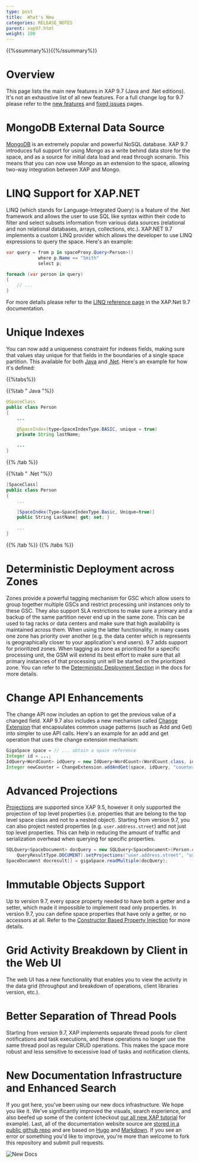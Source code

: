 ```yaml
---
type: post
title:  What's New
categories: RELEASE_NOTES
parent: xap97.html
weight: 100
---
```


{{%ssummary%}}{{%/ssummary%}}

# Overview

This page lists the main new features in XAP 9.7 (Java and .Net editions). It's not an exhaustive list of all new features. For a full change log for 9.7 please refer to the [new features](97new-features.html) and [fixed issues](97new-features.html) pages. 

# MongoDB External Data Source

[MongoDB](http://www.mongodb.org) is an extremely popular and powerful NoSQL database. XAP 9.7 introduces full support for using Mongo as a write behind data store for the space, and as a source for initial data load and read through scenario. This means that you can now use Mongo as an extension to the space, allowing two-way integration between XAP and Mongo.

# LINQ Support for XAP.NET 

LINQ (which stands for Language-Integrated Query) is a feature of the .Net framework and allows the user to use SQL like syntax within their code to filter and select subsets information from various data sources (relational and non relational databases, arrays, collections, etc.). XAP.NET 9.7 implements a custom LINQ provider which allows the developer to use LINQ expressions to query the space. Here's an example:


```csharp
var query = from p in spaceProxy.Query<Person>() 
            where p.Name == "Smith" 
            select p; 

foreach (var person in query) 
{ 
    // ... 
} 
```

For more details please refer to the [LINQ reference page](/xap/9.7/dev-dotnet/query-linq.html) in the XAP.Net 9.7 documentation.

# Unique Indexes 

You can now add a uniqueness constraint for indexes fields, making sure that values stay unique for that fields in the boundaries of a single space partition. This available for both [Java](/xap/9.7/dev-java/indexing.html#unique-index) and [.Net](/xap/9.7/dev-dotnet/indexing-unique.html). Here's an example for how it's defined:

{{%tabs%}}

{{%tab "  Java "%}}

```java
@SpaceClass
public class Person
{
    ...

    @SpaceIndex(type=SpaceIndexType.BASIC, unique = true)
    private String lastName;

    ...
}
```
{{% /tab %}}

{{%tab "  .Net "%}}

```csharp
[SpaceClass]
public class Person
{
    ...

    [SpaceIndex(Type=SpaceIndexType.Basic, Unique=true)]
    public String LastName{ get; set; }

    ...
}

```
{{% /tab %}}
{{% /tabs %}}

# Deterministic Deployment across Zones 

Zones provide a powerful tagging mechanism for GSC which allow users to group together multiple GSCs and restrict processing unit instances only to these GSC. They also support SLA restrictions to make sure a primary and a backup of the same partition never end up in the same zone. This can be used to tag racks or data centers and make sure that high availability is maintained across them. When using the latter functionality, in many cases one zone has priority over another (e.g. the data center which is represents is geographically closer to your application's end users). 9.7 adds support for prioritized zones. When tagging as zone as prioritized for a specific processing unit, the GSM will extend its best effort to make sure that all primary instances of that processing unit will be started on the prioritized zone. You can refer to the [Deterministic Deployment Section](/xap/9.7/dev-java/configuring-the-processing-unit-sla.html#deterministic-deployment) in the docs for more details.

# Change API Enhancements
The change API now includes an option to get the previous value of a changed field. XAP 9.7 also includes a new mechanism called [Change Extension](/xap/9.7/dev-java/change-api.html) that encapsulates common usage patterns (such as Add and Get) into simpler to use API calls. Here's an example for an add and get operation that uses the change extension mechanism:


```java
GigaSpace space = // ... obtain a space reference
Integer id = ...;
IdQuery<WordCount> idQuery = new IdQuery<WordCount>(WordCount.class, id, routing);
Integer newCounter = ChangeExtension.addAndGet(space, idQuery, "counter", 1);
```

# Advanced Projections 

[Projections](/xap/9.7/dev-java/query-partial-results.html) are supported since XAP 9.5, however it only supported the projection of top level properties (i.e. properties that are belong to the top level space class and not to a nested object). Starting from version 9.7, you can also project nested properties (e.g. `user.address.street`) and not just top level properties. This can help in reducing the amount of traffic and serialization overhead when querying for specific properties.


```java
SQLQuery<SpaceDocument> docQuery = new SQLQuery<SpaceDocument>(Person.class.getName() ,"",
	QueryResultType.DOCUMENT).setProjections("user.address.street", "user.address.zipCode");
SpaceDocument docresult[] = gigaSpace.readMultiple(docQuery);
```

# Immutable Objects Support

Up to version 9.7, every space property needed to have both a getter and a setter, which made it impossible to implement read only properties. In version 9.7, you can define space properties that have only a getter, or no accessors at all. Refer to the [Constructor Based Property Injection](/xap/9.7/dev-java/modeling-your-data.html) for more details.

# Grid Activity Breakdown by Client in the Web UI

The web UI has a new functionality that enables you to view the activity in the data grid (throughput and breakdown of operations, client libraries version, etc.).

# Better Separation of Thread Pools 

Starting from version 9.7, XAP implements separate thread pools for client notifications and task executions, and these operations no longer use the same thread pool as regular CRUD operations. This makes the space more robust and less sensitive to excessive load of tasks and notification clients.

# New Documentation Infrastructure and Enhanced Search 

If you got here, you've been using our new docs infrastructure. We hope you like it. We've significantly improved the visuals, search experience, and also beefed up some of the content (checkout [our all new XAP tutorial](/xap/9.7/dev-java/java-home.html) for example). Last, all of the documentation website source are [stored in a public github repo](http://github.com/gigaspaces/xap-docs) and are based on [Hugo](http://gohugo.io) and [Markdown](http://daringfireball.net/projects/markdown/). If you see an error or something you'd like to improve, you're more than welcome to fork this repository and submit pull requests.

![New Docs](/attachment_files/new-docs.png)




